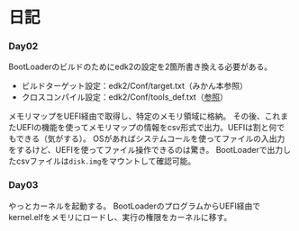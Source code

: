 # 日記

### Day02

BootLoaderのビルドのためにedk2の設定を2箇所書き換える必要がある。

- ビルドターゲット設定：edk2/Conf/target.txt（みかん本参照）
- クロスコンパイル設定：edk2/Conf/tools_def.txt（[参照](https://github.com/sarisia/mikanos-docker?tab=readme-ov-file#m1-mac-%E3%81%A7%E3%81%AE%E5%8B%95%E4%BD%9C%E3%81%AF)）

メモリマップをUEFI経由で取得し、特定のメモリ領域に格納。
その後、これまたUEFIの機能を使ってメモリマップの情報をcsv形式で出力。UEFIは割と何でもできる（気がする）。
OSがあればシステムコールを使ってファイルの入出力をするけど、UEFIを使ってファイル操作できるのは驚き。
BootLoaderで出力したcsvファイルは`disk.img`をマウントして確認可能。

### Day03

やっとカーネルを起動する。
BootLoaderのプログラムからUEFI経由でkernel.elfをメモリにロードし、実行の権限をカーネルに移す。